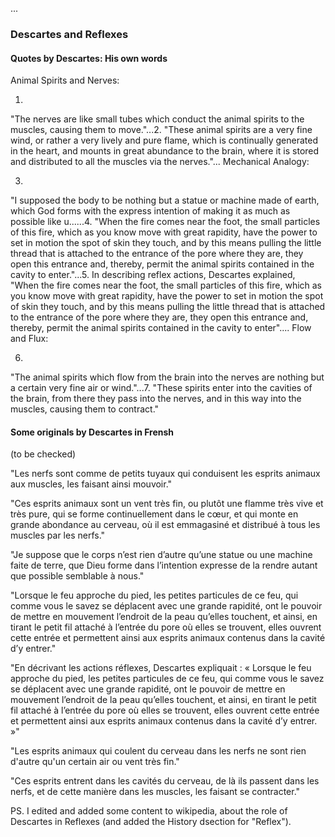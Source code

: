
...

### Descartes and Reflexes

#### Quotes by Descartes: His own words

Animal Spirits and Nerves:

1.
"The nerves are like small tubes which conduct the animal spirits to the muscles, causing them to move."...2.
"These animal spirits are a very fine wind, or rather a very lively and pure flame, which is continually generated in the heart, and mounts in great abundance to the brain, where it is stored and distributed to all the muscles via the nerves."...
Mechanical Analogy:

3.
"I supposed the body to be nothing but a statue or machine made of earth, which God forms with the express intention of making it as much as possible like u......4.
"When the fire comes near the foot, the small particles of this fire, which as you know move with great rapidity, have the power to set in motion the spot of skin they touch, and by this means pulling the little thread that is attached to the entrance of the pore where they are, they open this entrance and, thereby, permit the animal spirits contained in the cavity to enter."...5.
In describing reflex actions, Descartes explained,
"When the fire comes near the foot, the small particles of this fire, which as you know move with great rapidity, have the power to set in motion the spot of skin they touch, and by this means pulling the little thread that is attached to the entrance of the pore where they are, they open this entrance and, thereby, permit the animal spirits contained in the cavity to enter"​​​​....
Flow and Flux:

6.
"The animal spirits which flow from the brain into the nerves are nothing but a certain very fine air or wind."...7.
"These spirits enter into the cavities of the brain, from there they pass into the nerves, and in this way into the muscles, causing them to contract."




#### Some originals by Descartes in Frensh

(to be checked)

"Les nerfs sont comme de petits tuyaux qui conduisent les esprits animaux aux muscles, les faisant ainsi mouvoir."


"Ces esprits animaux sont un vent très fin, ou plutôt une flamme très vive et très pure, qui se forme continuellement dans le cœur, et qui monte en grande abondance au cerveau, où il est emmagasiné et distribué à tous les muscles par les nerfs."



"Je suppose que le corps n’est rien d’autre qu’une statue ou une machine faite de terre, que Dieu forme dans l’intention expresse de la rendre autant que possible semblable à nous."




"Lorsque le feu approche du pied, les petites particules de ce feu, qui comme vous le savez se déplacent avec une grande rapidité, ont le pouvoir de mettre en mouvement l’endroit de la peau qu’elles touchent, et ainsi, en tirant le petit fil attaché à l’entrée du pore où elles se trouvent, elles ouvrent cette entrée et permettent ainsi aux esprits animaux contenus dans la cavité d’y entrer."




"En décrivant les actions réflexes, Descartes expliquait : « Lorsque le feu approche du pied, les petites particules de ce feu, qui comme vous le savez se déplacent avec une grande rapidité, ont le pouvoir de mettre en mouvement l’endroit de la peau qu’elles touchent, et ainsi, en tirant le petit fil attaché à l’entrée du pore où elles se trouvent, elles ouvrent cette entrée et permettent ainsi aux esprits animaux contenus dans la cavité d’y entrer. »"



"Les esprits animaux qui coulent du cerveau dans les nerfs ne sont rien d'autre qu'un certain air ou vent très fin."


"Ces esprits entrent dans les cavités du cerveau, de là ils passent dans les nerfs, et de cette manière dans les muscles, les faisant se contracter."


PS. I edited and added some content to wikipedia, about the role of Descartes in Reflexes (and added the History dsection for "Reflex").

